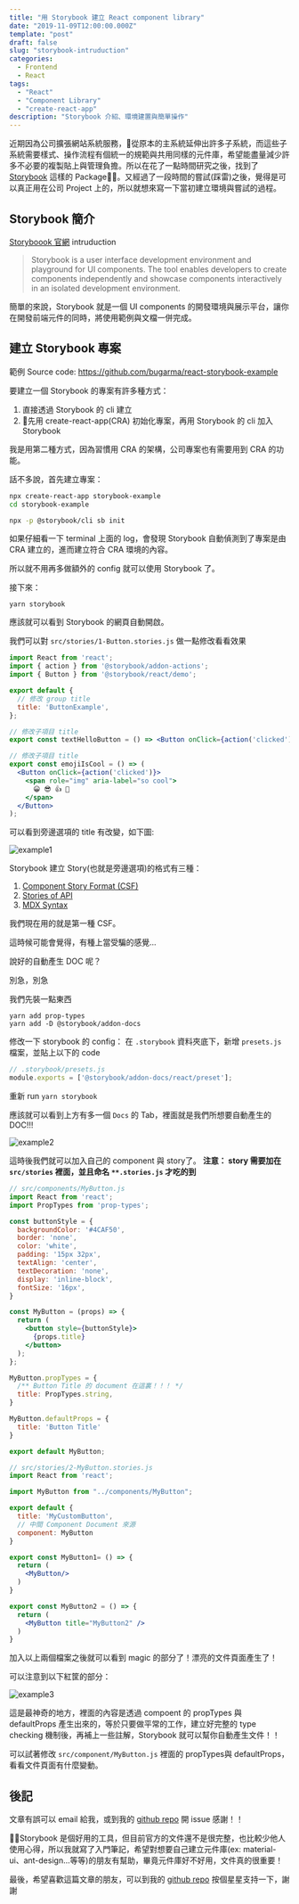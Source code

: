 ```yaml
---
title: "用 Storybook 建立 React component library"
date: "2019-11-09T12:00:00.000Z"
template: "post"
draft: false
slug: "storybook-intruduction"
categories: 
  - Frontend
  - React
tags:
  - "React"
  - "Component Library"
  - "create-react-app"
description: "Storybook 介紹、環境建置與簡單操作"
---
```


近期因為公司擴張網站系統服務，從原本的主系統延伸出許多子系統，而這些子系統需要樣式、操作流程有個統一的規範與共用同樣的元件庫，希望能盡量減少許多不必要的複製貼上與管理負擔。所以在花了一點時間研究之後，找到了 [Storybook](https://storybook.js.org/) 這樣的 Package。又經過了一段時間的嘗試(踩雷)之後，覺得是可以真正用在公司 Project 上的，所以就想來寫一下當初建立環境與嘗試的過程。

## Storybook 簡介

[Storyboook 官網](https://storybook.js.org/docs/basics/introduction/) intruduction

> Storybook is a user interface development environment and playground for UI components. The tool enables developers to create components independently and showcase components interactively in an isolated development environment.

簡單的來說，Storybook 就是一個 UI components 的開發環境與展示平台，讓你在開發前端元件的同時，將使用範例與文檔一併完成。

## 建立 Storybook 專案

範例 Source code: https://github.com/bugarma/react-storybook-example

要建立一個 Storybook 的專案有許多種方式：
1. 直接透過 Storybook 的 cli 建立
2. 先用 create-react-app(CRA) 初始化專案，再用 Storybook 的 cli 加入 Storybook

我是用第二種方式，因為習慣用 CRA 的架構，公司專案也有需要用到 CRA 的功能。

話不多說，首先建立專案：

```bash
npx create-react-app storybook-example
cd storybook-example

npx -p @storybook/cli sb init
```

如果仔細看一下 terminal 上面的 log，會發現 Storybook 自動偵測到了專案是由 CRA 建立的，進而建立符合 CRA 環境的內容。

所以就不用再多做額外的 config 就可以使用 Storybook 了。

接下來：

```
yarn storybook
```

應該就可以看到 Storybook 的網頁自動開啟。

我們可以對 `src/stories/1-Button.stories.js` 做一點修改看看效果

```jsx
import React from 'react';
import { action } from '@storybook/addon-actions';
import { Button } from '@storybook/react/demo';

export default {
  // 修改 group title
  title: 'ButtonExample',
};

// 修改子項目 title
export const textHelloButton = () => <Button onClick={action('clicked')}>Hello Button</Button>;

// 修改子項目 title
export const emojiIsCool = () => (
  <Button onClick={action('clicked')}>
    <span role="img" aria-label="so cool">
      😀 😎 👍 💯
    </span>
  </Button>
);
```

可以看到旁邊選項的 title 有改變，如下圖:

![example1](/imgs/storybook-example1.png)

Storybook 建立 Story(也就是旁邊選項)的格式有三種：
1. [Component Story Format (CSF)](https://storybook.js.org/docs/formats/component-story-format/)
2. [Stories of API](https://storybook.js.org/docs/formats/storiesof-api/)
3. [MDX Syntax](https://storybook.js.org/docs/formats/mdx-syntax/)

我們現在用的就是第一種 CSF。

這時候可能會覺得，有種上當受騙的感覺...

說好的自動產生 DOC 呢？

別急，別急

我們先裝一點東西
```
yarn add prop-types
yarn add -D @storybook/addon-docs
```

修改一下 storybook 的 config：
在 `.storybook` 資料夾底下，新增 `presets.js` 檔案，並貼上以下的 code

```js
// .storybook/presets.js
module.exports = ['@storybook/addon-docs/react/preset'];
```

重新 run ```yarn storybook```

應該就可以看到上方有多一個 `Docs` 的 Tab，裡面就是我們所想要自動產生的 DOC!!!

![example2](/imgs/storybook-example2.png)

這時後我們就可以加入自己的 component 與 story了。
__注意： story 需要加在 `src/stories` 裡面，並且命名 `**.stories.js` 才吃的到__

```jsx
// src/components/MyButton.js
import React from 'react';
import PropTypes from 'prop-types';

const buttonStyle = {
  backgroundColor: '#4CAF50',
  border: 'none',
  color: 'white',
  padding: '15px 32px',
  textAlign: 'center',
  textDecoration: 'none',
  display: 'inline-block',
  fontSize: '16px',
}

const MyButton = (props) => {
  return (
    <button style={buttonStyle}>
      {props.title}
    </button>
  );
};

MyButton.propTypes = {
  /** Button Title 的 document 在這裏！！！ */
  title: PropTypes.string,
}

MyButton.defaultProps = {
  title: 'Button Title'
}

export default MyButton;
```

```jsx
// src/stories/2-MyButton.stories.js
import React from 'react';

import MyButton from "../components/MyButton";

export default {
  title: 'MyCustomButton',
  // 中間 Component Document 來源
  component: MyButton
}

export const MyButton1= () => {
  return (
    <MyButton/>
  )
}

export const MyButton2 = () => {
  return (
    <MyButton title="MyButton2" />
  )
}
```

加入以上兩個檔案之後就可以看到 magic 的部分了！漂亮的文件頁面產生了！

可以注意到以下紅筐的部分：

![example3](/imgs/storybook-example3.png)

這是最神奇的地方，裡面的內容是透過 compoent 的 propTypes 與 defaultProps 產生出來的，等於只要做平常的工作，建立好完整的 type checking 機制後，再補上一些註解，Storybook 就可以幫你自動產生文件！！

可以試著修改 `src/component/MyButton.js` 裡面的 propTypes與 defaultProps，看看文件頁面有什麼變動。

## 後記
文章有誤可以 email 給我，或到我的 [github repo](https://github.com/bugarma/react-storybook-example) 開 issue 感謝！！

Storybook 是個好用的工具，但目前官方的文件還不是很完整，也比較少他人使用心得，所以我就寫了入門筆記，希望對想要自己建立元件庫(ex: material-ui、ant-design...等等)的朋友有幫助，畢竟元件庫好不好用，文件真的很重要！

最後，希望喜歡這篇文章的朋友，可以到我的 [github repo](https://github.com/bugarma/react-storybook-example) 按個星星支持一下，謝謝
